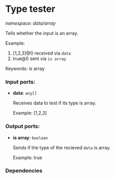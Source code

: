 # Type tester

_namespace: data/array_

Tells whether the input is an array.

Example:
1. [1,2,3]@0 received via `data`
2. true@0 sent via `is array`

Keywords: is array

### Input ports:

* __data__: ` any[] `

    Receives data to test if its type is array.
    
    Example:
    [1,2,3]

### Output ports:

* __is array__: ` boolean `

    Sends if the type of the recieved `data` is array.
    
    Example:
    true

### Dependencies




